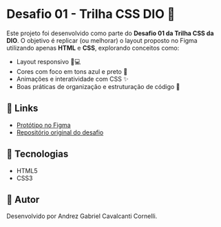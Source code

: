 # Desafio 01 - Trilha CSS DIO 🚀

Este projeto foi desenvolvido como parte do **Desafio 01 da Trilha CSS da DIO**. O objetivo é replicar (ou melhorar) o layout proposto no Figma utilizando apenas **HTML** e **CSS**, explorando conceitos como:

- Layout responsivo 📱💻
- Cores com foco em tons azul e preto 🎨
- Animações e interatividade com CSS ✨
- Boas práticas de organização e estruturação de código 🧠

## 🔗 Links

- [Protótipo no Figma](https://www.figma.com/file/3PiokoJj9IhGDnNiWAJbz7/DIO---Desafio-01?node-id=0%3A1)
- [Repositório original do desafio](https://github.com/digitalinnovationone/trilha-css-desafio-01)

## 📁 Tecnologias

- HTML5
- CSS3

## 📝 Autor

Desenvolvido por Andrez Gabriel Cavalcanti Cornelli.
